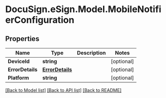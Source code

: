 # DocuSign.eSign.Model.MobileNotifierConfiguration
## Properties

Name | Type | Description | Notes
------------ | ------------- | ------------- | -------------
**DeviceId** | **string** |  | [optional] 
**ErrorDetails** | [**ErrorDetails**](ErrorDetails.md) |  | [optional] 
**Platform** | **string** |  | [optional] 

[[Back to Model list]](../README.md#documentation-for-models) [[Back to API list]](../README.md#documentation-for-api-endpoints) [[Back to README]](../README.md)

